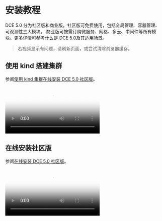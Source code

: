 # 安装教程

DCE 5.0 分为社区版和商业版。社区版可免费使用，包括全局管理、容器管理、可观测性三大模块。
商业版可按需订购微服务、网格、多云、中间件等所有模块。更多详情可参考[什么是 DCE 5.0](../dce/index.md)及其[适用场景](../dce/scenario.md)。

> 若视频显示有问题，请刷新页面，或尝试清除浏览器缓存。

## 使用 kind 搭建集群

参阅[使用 kind 集群在线安装 DCE 5.0 社区版](../install/community/kind/online.md)。

<div class="responsive-video-container">
<video controls src="https://harbor-test2.cn-sh2.ufileos.com/docs/videos/kind-cluster.mp4" preload="metadata" poster="../images/install-kind.png"></video>
</div>

## 在线安装社区版

参阅[在线安装 DCE 5.0 社区版](../install/index.md#_2)。

<div class="responsive-video-container">
<video controls src="https://harbor-test2.cn-sh2.ufileos.com/docs/videos/online-install-community.mp4" preload="metadata" poster="../images/install-online.png"></video>
</div>


<!--
### 离线安装社区版

参阅[在线安装 DCE 5.0 社区版](../install/community/k8s/online.md)。

### 离线安装商业版

参阅[在线安装 DCE 5.0 社区版](../install/community/k8s/online.md)。

## 第三步：正版授权与激活

参阅[在线安装 DCE 5.0 社区版](../install/community/k8s/online.md)。
-->
